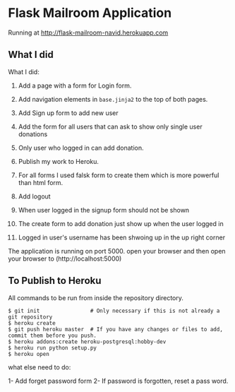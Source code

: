 # Flask Mailroom Application

Running at http://flask-mailroom-navid.herokuapp.com

## What I did



What I did:

1. Add a page with a form for Login form.

2. Add navigation elements in `base.jinja2` to the top of both pages. 

3. Add Sign up form to add new user

4. Add the form for all users that can ask to show only single user donations

5. Only user who logged in can add donation.

6. Publish my work to Heroku. 

7. For all forms I used falsk form to create them which is more powerful than html form.

8. Add logout

9. When user logged in the signup form should not be shown

10. The create form to add donation just show up when the user logged in

11. Logged in user's username has been shwoing up in the up right corner

The application is running on port 5000. open your browser and then open your browser to (http://localhost:5000)

## To Publish to Heroku

All commands to be run from inside the repository directory.
```
$ git init                # Only necessary if this is not already a git repository
$ heroku create
$ git push heroku master  # If you have any changes or files to add, commit them before you push. 
$ heroku addons:create heroku-postgresql:hobby-dev
$ heroku run python setup.py
$ heroku open
```

what else need to do:

1- Add forget password form
2- If password is forgotten, reset a pass word.



